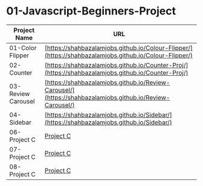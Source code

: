 # 01-Javascript-Beginners-Project

| Project Name    | URL                            |
|-----------------|-------------------------------|
| 01-Color Flipper   | [https://shahbazalamjobs.github.io/Colour-Flipper/](https://shahbazalamjobs.github.io/Colour-Flipper/) |
| 02-Counter         | [https://shahbazalamjobs.github.io/Counter-Proj/](https://shahbazalamjobs.github.io/Counter-Proj/) |
| 03-Review Carousel | [https://shahbazalamjobs.github.io/Review-Carousel/](https://shahbazalamjobs.github.io/Review-Carousel/) |
| 04-Sidebar         | [https://shahbazalamjobs.github.io/Sidebar/](https://shahbazalamjobs.github.io/Sidebar/) |
| 06-Project C       | [Project C](http://projectc.com) |
| 07-Project C       | [Project C](http://projectc.com) |
| 08-Project C       | [Project C](http://projectc.com) |
